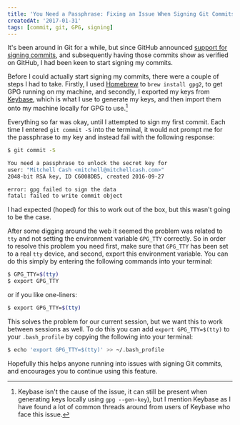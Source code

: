 ```yaml
---
title: 'You Need a Passphrase: Fixing an Issue When Signing Git Commits on a Mac'
createdAt: '2017-01-31'
tags: [commit, git, GPG, signing]
---
```


It's been around in Git for a while, but since GitHub announced [support for signing commits](https://help.github.com/articles/signing-commits-using-gpg), and subsequently having those commits show as verified on GitHub, I had been keen to start signing my commits.

Before I could actually start signing my commits, there were a couple of steps I had to take. Firstly, I used [Homebrew](https://brew.sh) to `brew install gpg2`, to get GPG running on my machine, and secondly, I exported my keys from [Keybase](https://keybase.io), which is what I use to generate my keys, and then import them onto my machine locally for GPG to use.[^1]

Everything so far was okay, until I attempted to sign my first commit. Each time I entered `git commit -S` into the terminal, it would not prompt me for the passphrase to my key and instead fail with the following response:

```bash
$ git commit -S

You need a passphrase to unlock the secret key for
user: "Mitchell Cash <mitchell@mitchellcash.com>"
2048-bit RSA key, ID C6008DB5, created 2016-09-27

error: gpg failed to sign the data
fatal: failed to write commit object
```

I had expected (hoped) for this to work out of the box, but this wasn't going to be the case.

After some digging around the web it seemed the problem was related to `tty` and not setting the environment variable `GPG_TTY` correctly. So in order to resolve this problem you need first, make sure that `GPG_TTY` has been set to a real `tty` device, and second, export this environment variable. You can do this simply by entering the following commands into your terminal:

```bash
$ GPG_TTY=$(tty)
$ export GPG_TTY
```

or if you like one-liners:

```bash
$ export GPG_TTY=$(tty)
```

This solves the problem for our current session, but we want this to work between sessions as well. To do this you can add `export GPG_TTY=$(tty)` to your `.bash_profile` by copying the following into your terminal:

```bash
$ echo 'export GPG_TTY=$(tty)' >> ~/.bash_profile
```

Hopefully this helps anyone running into issues with signing Git commits, and encourages you to continue using this feature.

[^1]: Keybase isn't the cause of the issue, it can still be present when generating keys locally using `gpg --gen-key`), but I mention Keybase as I have found a lot of common threads around from users of Keybase who face this issue.
